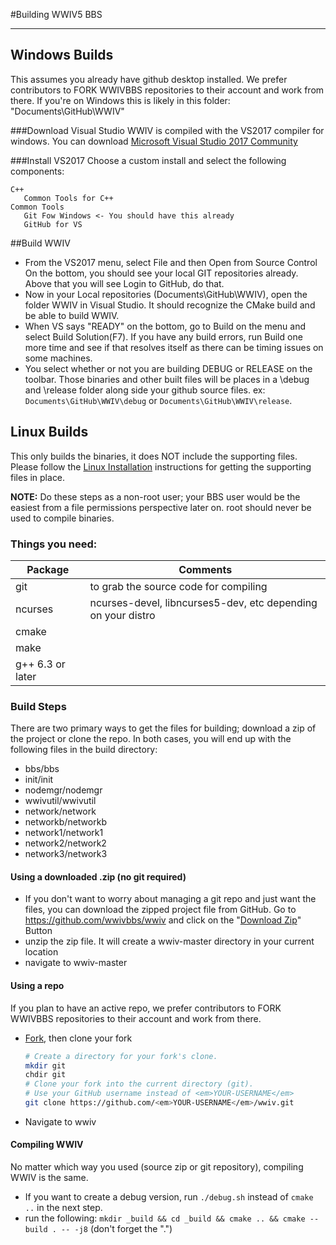 #Building WWIV5 BBS
***

## Windows Builds
This assumes you already have github desktop installed.
We prefer contributors to FORK WWIVBBS repositories to their account and work from there.
If you're on Windows this is likely in this folder: "Documents\GitHub\WWIV"

###Download Visual Studio
WWIV is compiled with the VS2017 compiler for windows. You can download [Microsoft Visual Studio 2017 Community](https://www.visualstudio.com/en-us/downloads/download-visual-studio-vs.aspx)

###Install VS2017
Choose a custom install and select the following components:
```
C++
   Common Tools for C++
Common Tools
   Git Fow Windows <- You should have this already
   GitHub for VS
```

##Build WWIV
* From the VS2017 menu, select File and then Open from Source Control
On the bottom, you should see your local GIT repositories already.
Above that you will see Login to GitHub, do that.
* Now in your Local repositories (Documents\GitHub\WWIV), open the
  folder WWIV in Visual Studio. It should recognize the CMake build
  and be able to build WWIV.
* When VS says "READY" on the bottom, go to Build on the menu and select Build Solution(F7). If you have any build errors, run Build one more time and see if that resolves itself as there can be timing issues on some machines.
* You select whether or not you are building DEBUG or RELEASE on the toolbar. Those binaries and other built files will be places in a \debug and \release folder along side your github source files. ex: ```Documents\GitHub\WWIV\debug``` or ```Documents\GitHub\WWIV\release```.

## Linux Builds
This only builds the binaries, it does NOT include the supporting files.  Please follow the [Linux Installation](linux_installation.md) instructions for getting the supporting files in place.

**NOTE:** Do these steps as a non-root user; your BBS user would be the easiest from a file permissions perspective later on.  root should never be used to compile binaries.

### Things you need:

Package | Comments
------- | ----------
git | to grab the source code for compiling  
ncurses | ncurses-devel, libncurses5-dev, etc depending on your distro
cmake | 
make | 
g++ 6.3 or later | 

### Build Steps
There are two primary ways to get the files for building; download a zip of the project or clone the repo.  In both cases, you will end up with the following files in the build directory:  

* bbs/bbs  
* init/init  
* nodemgr/nodemgr  
* wwivutil/wwivutil  
* network/network  
* networkb/networkb
* network1/network1
* network2/network2
* network3/network3

#### Using a downloaded .zip (no git required)
* If you don't want to worry about managing a git repo and just want the files, you can download the zipped project file from GitHub.  Go to https://github.com/wwivbbs/wwiv and click on the "[Download Zip](https://github.com/wwivbbs/wwiv/archive/master.zip)" Button
* unzip the zip file. It will create a wwiv-master directory in your current location
* navigate to wwiv-master

#### Using a repo
If you plan to have an active repo, we prefer contributors to FORK WWIVBBS repositories to their account and work from there.  
* [Fork](https://help.github.com/articles/fork-a-repo/), then clone your fork
    
    ```bash
    # Create a directory for your fork's clone.
    mkdir git
    chdir git
    # Clone your fork into the current directory (git).
    # Use your GitHub username instead of <em>YOUR-USERNAME</em>
    git clone https://github.com/<em>YOUR-USERNAME</em>/wwiv.git
    ```
* Navigate to wwiv

#### Compiling WWIV

No matter which way you used (source zip or git repository), compiling WWIV is the same.

* If you want to create a debug version, run ```./debug.sh``` instead of
  ```cmake ..``` in the next step.
* run the following:
  ```mkdir _build && cd _build && cmake .. && cmake --build . -- -j8``` 
  (don't forget the ".")
